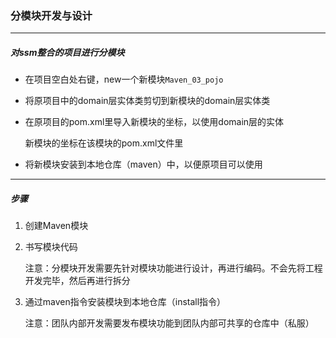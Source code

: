 ### 分模块开发与设计

-----------------

##### 对ssm整合的项目进行分模块

- 在项目空白处右键，new一个新模块`Maven_03_pojo`

- 将原项目中的domain层实体类剪切到新模块的domain层实体类

- 在原项目的pom.xml里导入新模块的坐标，以使用domain层的实体

  新模块的坐标在该模块的pom.xml文件里

- 将新模块安装到本地仓库（maven）中，以便原项目可以使用

---------------------------

##### 步骤

1. 创建Maven模块

2. 书写模块代码

   注意：分模块开发需要先针对模块功能进行设计，再进行编码。不会先将工程开发完毕，然后再进行拆分

3. 通过maven指令安装模块到本地仓库（install指令）

   注意：团队内部开发需要发布模块功能到团队内部可共享的仓库中（私服）

